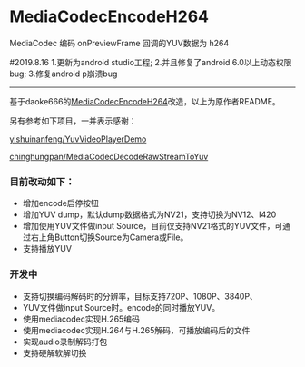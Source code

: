 # MediaCodecEncodeH264


MediaCodec 编码 onPreviewFrame 回调的YUV数据为 h264

#2019.8.16
1.更新为android studio工程;
2.并且修复了android 6.0以上动态权限bug;
3.修复android p崩溃bug




---

基于daoke666的[MediaCodecEncodeH264](https://github.com/daoke666/MediaCodecEncodeH264)改造，以上为原作者README。

另有参考如下项目，一并表示感谢：

[yishuinanfeng/YuvVideoPlayerDemo](https://github.com/yishuinanfeng/YuvVideoPlayerDemo)

[chinghungpan/MediaCodecDecodeRawStreamToYuv](https://github.com/chinghungpan/MediaCodecDecodeRawStreamToYuv)

### 目前改动如下：

- 增加encode启停按钮
- 增加YUV dump，默认dump数据格式为NV21，支持切换为NV12、I420
- 增加使用YUV文件做input Source，目前仅支持NV21格式的YUV文件，可通过右上角Button切换Source为Camera或File。
- 支持播放YUV

### 开发中
- 支持切换编码解码时的分辨率，目标支持720P、1080P、3840P、
- YUV文件做input Source时。encode的同时播放YUV。
- 使用mediacodec实现H.265编码
- 使用mediacodec实现H.264与H.265解码，可播放编码后的文件
- 实现audio录制解码打包
- 支持硬解软解切换
